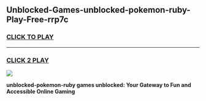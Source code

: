 
## Unblocked-Games-unblocked-pokemon-ruby-Play-Free-rrp7c
<h3>
<a href="https://premium76.site?title=unblocked-pokemon-ruby&ref=18A1">CLICK TO PLAY</a></h3>
<hr>

<h3>
<a href="https://premium76.site?title=unblocked-pokemon-ruby&ref=18A1">CLICK 2 PLAY</a>
  
</h3>

<a href="https://premium76.site?title=unblocked-pokemon-ruby&ref=18A1"><img src="https://clearcache.store/games.png"></a>


**unblocked-pokemon-ruby games unblocked: Your Gateway to Fun and Accessible Online Gaming**
